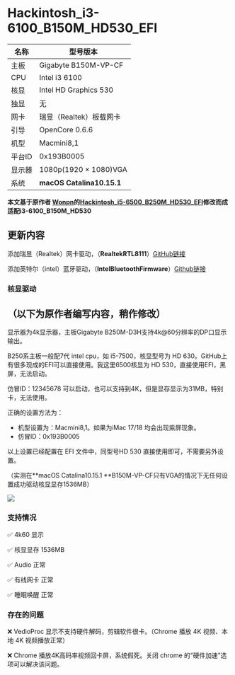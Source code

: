 # Hackintosh_i3-6100_B150M_HD530_EFI

| 名称 | 型号版本 |
|  ----  | ----  |
| 主板 | Gigabyte B150M-VP-CF |
| CPU	| Intel i3 6100 |
| 核显	| Intel HD Graphics 530|
| 独显	| 无|
| 网卡	| 瑞昱（Realtek）板载网卡 |
| 引导	| OpenCore 0.6.6|
| 机型	| Macmini8,1 |
| 平台ID | 0x193B0005|
| 显示器| 1080p(1920 × 1080)VGA |
| 系统 | **macOS Catalina10.15.1** |

**本文基于原作者 [Wonpn](https://github.com/wonpn)的[Hackintosh_i5-6500_B250M_HD530_EFI](https://github.com/wonpn/Hackintosh_i5-6500_B250M_HD530_EFI)修改而成适配i3-6100_B150M_HD530**

## 更新内容

添加瑞昱（Realtek）网卡驱动，（**RealtekRTL8111**）[GitHub链接](https://github.com/Mieze/RTL8111_driver_for_OS_X/)

添加英特尔（intel）蓝牙驱动，（**IntelBluetoothFirmware**）[Github链接](https://github.com/OpenIntelWireless/IntelBluetoothFirmware)

### 核显驱动

## （以下为原作者编写内容，稍作修改）

显示器为4k显示器，主板Gigabyte B250M-D3H支持4k@60分辨率的DP口显示输出。

B250系主板一般配7代 intel cpu，如 i5-7500，核显型号为 HD 630。GitHub上有很多现成的EFI可以直接使用。我这里6500核显为 HD 530，直接使用EFI，黑屏，无法启动。

仿冒ID：12345678 可以启动，也可以支持到4K，但是显存显示为31MB，特别卡，无法使用。

正确的设置方法为：

 - 机型设置为：Macmini8,1。如果为iMac 17/18 均会出现紫屏现象。
 - 仿冒ID：0x193B0005

以上设置已经配置在 EFI 文件中，同型号HD 530 直接使用即可，不需要另外设置。

（实测在**macOS Catalina10.15.1 **B150M-VP-CF只有VGA的情况下无任何设置成功驱动核显显存1536MB）

![](https://github.com/wonpn/Hackintosh_i5-6500_B250M_HD530_EFI/blob/main/info.png)

### 支持情况

 ✅ 4k60 显示

 ✅ 核显显存 1536MB

 ✅ Audio 正常

 ✅ 有线网卡 正常

 ✅ 睡眠唤醒 正常

### 存在的问题

 ❌ VedioProc 显示不支持硬件解码，剪辑软件很卡。（Chrome 播放 4K 视频、本地 4K 视频播放正常）

 ❌ Chrome 播放4K高码率视频回卡屏，系统假死。关闭 chrome 的“硬件加速”选项可以解决该问题。
